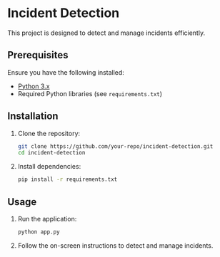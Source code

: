 # Incident Detection

This project is designed to detect and manage incidents efficiently.

## Prerequisites

Ensure you have the following installed:
- [Python 3.x](https://www.python.org/downloads/)
- Required Python libraries (see `requirements.txt`)

## Installation

1. Clone the repository:
    ```bash
    git clone https://github.com/your-repo/incident-detection.git
    cd incident-detection
    ```

2. Install dependencies:
    ```bash
    pip install -r requirements.txt
    ```

## Usage

1. Run the application:
    ```bash
    python app.py
    ```

2. Follow the on-screen instructions to detect and manage incidents.